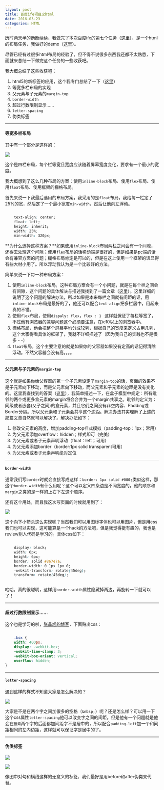 ```yaml
---
layout: post
title: 百度ife项目之html
date: 2016-03-23
categories: HTML	
---
```


历时两天半的断断续续，我做完了本次百度ife的第七个任务（[这里](http://ife.baidu.com/task/detail?taskId=7)），是一个html的布局任务，我做好的demo（[这里](http://yatessss.github.io/demo/baidu_ife/task_7/index.html)）。

尽管已经有过很多html布局的经验了，但不得不说很多东西我还都不太熟悉，下面就来总结一下做完这个任务的一些收获吧。

我大概总结了这些收获吧：

1. html5的新标签的应用，这个我专门总结了一下（[这里](http://www.yatessss.com/html/2016/03/18/HTML5%E7%9A%84%E5%AD%A6%E4%B9%A0.html)）
2. 等宽多栏布局的实现
3. 父元素与子元素的`margin-top`
4. `border-width`
5. 超过行数限制显示……
6. `letter-spacing`
7. 伪类标签

*****

#### 等宽多栏布局

其中有一个部分是这样的：

![](http://7xqch8.com1.z0.glb.clouddn.com/blog_2016_03_pic_2.png)

这个是四栏布局，每个栏等宽且宽度应该随着屏幕宽度变化，要求有一个最小的宽度。

我大概想到了这么几种布局的方案：使用`inline-block`布局、使用`flex`布局、使用`float`布局、使用框架的栅格布局。

首先来说一下我最后选用的布局方案，我采用的是`float`布局，我给每一栏定了25%的宽，然后定了一个最小宽度`min-width`，然后让他向左浮动。

```css

    text-align: center;
    float: left;
    height: inherit;
    width: 25%;
    min-width: 320px;

```

**为什么选择这种方案？**如果使用`inline-block`布局两栏之间会有一个间隙，还得去处理这个间隙；使用`flex`布局的话移动端是很好的，但是如果是pc端的话会有兼容方面的问题；栅格布局肯定是可以的，但是在这上使用一个框架的话显得有些大材小用了。所以浮动我认为是一个比较好的方法。

简单来说一下每一种布局方案：

1. 使用`inline-block`布局，这种布局方案会有一个小问题，就是在每个栏之间会有间隙，这个问题的具体解决与描述我找到了一篇文章（[这里](http://www.w3cplus.com/css/fighting-the-space-between-inline-block-elements)）。这里详细的说明了这个问题的解决办法，所以如果是本来每栏之间就有间距的话，用`inline-block`布局是最好的了，他还可以配合`text-align`把多栏居中，用起来真的不错。
2. 使用`flex`布局，使用`dispaly: flex`，`flex : 1 ` 这样就保证了每栏等宽了，不过他有浏览器的兼容问题这个必须要注意，在ie10以上的浏览器中。
3. 栅格布局，他会把整个屏幕平均分成12列，根据自己的宽度来定义占用几列，这个大家得看具体的框架了，我就不详细描述了（因为我自己的实践也不是很多 - -）
4. `float`布局，这个主要注意的就是如果你的父容器如果没有定高的话记得清除浮动。不然父容器会没有高。。。。

*****

#### 父元素与子元素的`margin-top`

这个就是如果你给父容器的第一个子元素设定了`margin-top`的话，页面的效果不是子元素向下移动，而是父元素向下移动，而父元素和子元素的边距是没有变化的。这里我查找到的答案（[这里](http://blog.csdn.net/duran1986/article/details/6930967)），我简单描述一下，在盒子模型中规定：所有毗邻的两个或更多盒元素的margin将会合并为一个margin共享之。毗邻的定义为：同级或者嵌套(父子之间)的盒元素，并且它们之间没有非空内容、Padding或Border分隔。所以父元素和子元素会共享这个边距。解决办法其实理解了上述的那篇文章自然就可以解决了。解决办法如下：

1. 修改父元素的高度，增加padding-top样式模拟（padding-top：1px；常用） 
2. 为父元素添加overflow：hidden；样式即可（完美） 
3. 为父元素或者子元素声明浮动（float：left；可用） 
4. 为父元素添加border（border:1px solid transparent可用） 
5. 为父元素或者子元素声明绝对定位

*****

#### `border-width`

通常我们写`border`时就会直接写成这样：`border: 1px solid #000;`类似这样，那这个`border-width`有什么用呢？这个可以定义四条边是不同宽度的，他的顺序和`margin`之类的是一样的上右下左这个顺序。

还有这个用处，而且我这次写页面的时候就用到了：

![](http://7xqch8.com1.z0.glb.clouddn.com/blog_2016_03_pic_3.png)

这个向下小箭头这么实现呢？当然我们可以用图标字体也可以用图片，但是用css我们也可以实现，这可能算是一个hack的方法吧，但是我觉得挺有趣的，我也是review别人代码是学习的。具体css如下：

```css

    display: block;
    width: 6px;
    height: 6px;
    border: solid #867e7a;
    border-width: 0 1px 1px 0;
    -webkit-transform: rotate(45deg);
    transform: rotate(45deg);
    
```

哈哈，真的很聪明，这样用`border-width`属性隐藏掉两边，再旋转一下就可以了！

****

#### 超过行数限制显示……

这个也是学习的啦，[张鑫旭的博客](http://www.zhangxinxu.com/study/201510/webkit-line-clamp-text-overflow-ellipsis.html)，下面贴出css：

```css

    .box {
    width: 400px; 
    display: -webkit-box;
    -webkit-line-clamp: 3;
    -webkit-box-orient: vertical;
    overflow: hidden;
}

```

*****

#### `letter-spacing`

遇到这样的样式不知道大家是怎么解决的？

![](http://7xqch8.com1.z0.glb.clouddn.com/blog_2016_03_pic_4.png)

大家是不是在两个字之间加很多的空格（`&nbsp;`）呢？还是怎么样？可以用一下这个css属性`letter-spacing`他可以改变字之间的间距，但是他有一个问题就是他会在`搜索`两个字的后面都加间距字不是居中的，所以配合`padding-left`加一个和间距相同的左内边距，这样就可以保证字是居中的了。

******

#### 伪类标签

![](http://7xqch8.com1.z0.glb.clouddn.com/blog_2016_03_pic_5.png)

![](http://7xqch8.com1.z0.glb.clouddn.com/blog_2016_03_pic_6.png)

像图中对勾和横线这样的无意义的标签，我们最好是用before和after伪类来代替。
